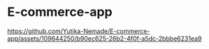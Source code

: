 # E-commerce-app

https://github.com/Yutika-Nemade/E-commerce-app/assets/109644250/b90ec625-26b2-4f0f-a5dc-2bbbe6231ea9

